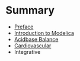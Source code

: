 # Summary

* [Preface](README.md)
* [Introduction to Modelica](chapter1.md)
* [Acidbase Balance](biochemic_and_metabolism.md)
* [Cardiovascular](cardiovascular.md)
* Integrative

